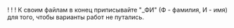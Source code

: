 ! ! !
К своим файлам в конец приписывайте "_ФИ" (Ф - фамилия, И - имя) для того, чтобы варианты работ не путались. 
